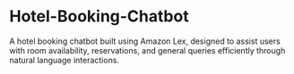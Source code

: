 # Hotel-Booking-Chatbot
A hotel booking chatbot built using Amazon Lex, designed to assist users with room availability, reservations, and general queries efficiently through natural language interactions.
